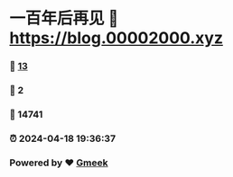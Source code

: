 # 一百年后再见 :link: https://blog.00002000.xyz 
### :page_facing_up: [13](https://blog.00002000.xyz/tag.html) 
### :speech_balloon: 2 
### :hibiscus: 14741 
### :alarm_clock: 2024-04-18 19:36:37 
### Powered by :heart: [Gmeek](https://github.com/Meekdai/Gmeek)
